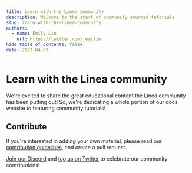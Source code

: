 ```yaml
---
title: Learn with the Linea community
description: Welcome to the start of community sourced tutorials
slug: learn-with-the-linea-community
authors:
  - name: Emily Lin
    url: https://twitter.com/_emjlin
hide_table_of_contents: false
date: 2023-04-03
---
```


# Learn with the Linea community

We're excited to share the great educational content the Linea community has been putting out! So, we're dedicating a whole portion of our docs website to featuring community tutorials!

<!--truncate-->

## Contribute

If you're interested in adding your own material, please read our [contribution guidelines](https://github.com/ConsenSys/doc.zk-evm#linea), and create a pull request.

[Join our Discord](https://discord.com/invite/consensys) and [tag us on Twitter](https://twitter.com/lineabuild) to celebrate our community contributions!
